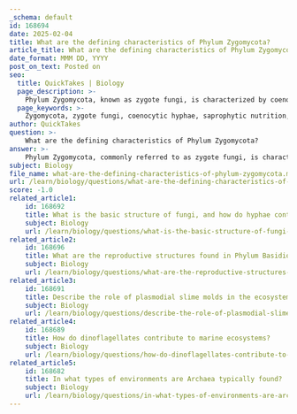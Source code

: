 ```yaml
---
_schema: default
id: 168694
date: 2025-02-04
title: What are the defining characteristics of Phylum Zygomycota?
article_title: What are the defining characteristics of Phylum Zygomycota?
date_format: MMM DD, YYYY
post_on_text: Posted on
seo:
  title: QuickTakes | Biology
  page_description: >-
    Phylum Zygomycota, known as zygote fungi, is characterized by coenocytic hyphae, saprophytic nutrition, and unique reproductive structures including sporangiospores and zygospores, playing a vital role in decomposition and nutrient cycling within ecosystems.
  page_keywords: >-
    Zygomycota, zygote fungi, coenocytic hyphae, saprophytic nutrition, sporangiospores, zygospores, black bread mold, Rhizopus stolonifer, fungal reproduction, ecological significance, decomposers, hyphal structure, reproduction, nutrient cycling
author: QuickTakes
question: >-
    What are the defining characteristics of Phylum Zygomycota?
answer: >-
    Phylum Zygomycota, commonly referred to as zygote fungi, is characterized by several defining features that distinguish it from other fungal phyla. Here are the key characteristics of Zygomycota:\n\n1. **Hyphal Structure**: \n   - Zygomycota typically possess coenocytic (aseptate) hyphae, which means their hyphae lack cross walls (septa). This results in multinucleate cells, allowing for the rapid growth and spread of the organism.\n\n2. **Nutritional Mode**: \n   - Members of this phylum are primarily saprophytic, meaning they feed on decaying organic matter. They play a crucial role in decomposition and nutrient cycling in ecosystems.\n\n3. **Reproductive Structures**:\n   - **Asexual Reproduction**: This occurs through the formation of sporangiospores, which are produced in sporangia. These spores are typically dispersed by air or water, allowing for colonization of new substrates.\n   - **Sexual Reproduction**: Zygomycota reproduce sexually by the fusion of specialized hyphae from two different mating types. This process leads to the formation of zygospores, which are thick-walled and can withstand unfavorable environmental conditions.\n\n4. **Examples**: \n   - A well-known representative of this phylum is *Rhizopus stolonifer*, commonly known as black bread mold. It reproduces asexually by producing sporangiospores and can also reproduce sexually by forming zygospores.\n\n5. **Ecological Role**: \n   - Zygomycota are important decomposers in their ecosystems, breaking down complex organic materials and recycling nutrients back into the soil.\n\nIn summary, the defining characteristics of Phylum Zygomycota include coenocytic hyphae, saprophytic nutrition, the production of sporangiospores for asexual reproduction, and zygospores for sexual reproduction. These features contribute to their ecological significance as decomposers.
subject: Biology
file_name: what-are-the-defining-characteristics-of-phylum-zygomycota.md
url: /learn/biology/questions/what-are-the-defining-characteristics-of-phylum-zygomycota
score: -1.0
related_article1:
    id: 168692
    title: What is the basic structure of fungi, and how do hyphae contribute to their growth?
    subject: Biology
    url: /learn/biology/questions/what-is-the-basic-structure-of-fungi-and-how-do-hyphae-contribute-to-their-growth
related_article2:
    id: 168696
    title: What are the reproductive structures found in Phylum Basidiomycota?
    subject: Biology
    url: /learn/biology/questions/what-are-the-reproductive-structures-found-in-phylum-basidiomycota
related_article3:
    id: 168691
    title: Describe the role of plasmodial slime molds in the ecosystem.
    subject: Biology
    url: /learn/biology/questions/describe-the-role-of-plasmodial-slime-molds-in-the-ecosystem
related_article4:
    id: 168689
    title: How do dinoflagellates contribute to marine ecosystems?
    subject: Biology
    url: /learn/biology/questions/how-do-dinoflagellates-contribute-to-marine-ecosystems
related_article5:
    id: 168682
    title: In what types of environments are Archaea typically found?
    subject: Biology
    url: /learn/biology/questions/in-what-types-of-environments-are-archaea-typically-found
---
```


&nbsp;